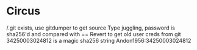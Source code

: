 # Circus

/.git exists, use gitdumper to get source Type juggling, password is sha256'd and compared with == Revert to get old user creds from git 34250003024812 is a magic sha256 string Andon1956:34250003024812

